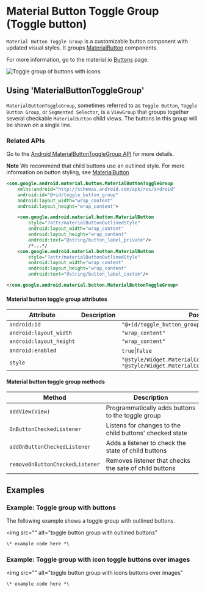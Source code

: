 <!--docs:
title: "Example Article: Android Material Toggle Group Button"
layout: detail
section: components
excerpt: "This is an example of the Android Material Button Toggle Group developer article for material.io.
iconId:
path: /
api_doc_root:
-->

# Material Button Toggle Group (Toggle button)

`Material Button Toggle Group` is a customizable button component with updated visual styles. It groups [MaterialButton](MaterialButtonExample.md) components.

For more information, go to the material.io [Buttons](http://material.io/components/buttons) page.

<img src="" alt="Toggle group of buttons with icons">

## Using 'MaterialButtonToggleGroup'

`MaterialButtonToggleGroup`, sometimes referred to as `Toggle Button`, `Toggle
Button Group`, or `Segmented Selector`, is a `ViewGroup` that groups together
several checkable `MaterialButton` child views. The buttons in this
group will be shown on a single line.

### Related APIs
Go  to the [Android MaterialButtonToggleGroup API](https://developer.android.com/reference/com/google/android/material/button/MaterialButtonToggleGroup) for more details.

**Note** We recommend that child buttons use an outlined style. For more information on button styling, see [MaterialButton](MaterialButtonExample.md)

```xml
<com.google.android.material.button.MaterialButtonToggleGroup
    xmlns:android="http://schemas.android.com/apk/res/android"
    android:id="@+id/toggle_button_group"
    android:layout_width="wrap_content"
    android:layout_height="wrap_content">

    <com.google.android.material.button.MaterialButton
        style="?attr/materialButtonOutlinedStyle"
        android:layout_width="wrap_content"
        android:layout_height="wrap_content"
        android:text="@string/button_label_private"/>
        /*...*/
    <com.google.android.material.button.MaterialButton
        style="?attr/materialButtonOutlinedStyle"
        android:layout_width="wrap_content"
        android:layout_height="wrap_content"
        android:text="@string/button_label_custom"/>

</com.google.android.material.button.MaterialButtonToggleGroup>
```

#### Material button toggle group attributes

Attribute | Description | Possible values
---|---|---
`android:id` | | `"@+id/toggle_button_group"`
`android:layout_width` | | `"wrap_content"`
`android:layout_height` | | `"wrap_content"`
`android:enabled` | | `true`\|`false`
`style`| |`"@style/Widget.MaterialComponents.Button.UnelevatedButton"` </br> `"@style/Widget.MaterialComponents.Button.TextButton"`

#### Material button toggle group methods

Method | Description
---|---
`addView(View)`| Programmatically adds buttons to the toggle group
`OnButtonCheckedListener` | Listens for changes to the child buttons' checked state
`addOnButtonCheckedListener`| Adds a listener to check the state of child buttons
`removeOnButtonCheckedListener` | Removes listener that checks the sate of child buttons

## Examples

### Example: Toggle group with buttons
The following example shows a toggle group with outlined buttons.

<img src="" alt="toggle button group with outlined buttons"

```xml
\* example code here *\
```

### Example: Toggle group with icon toggle buttons over images

<img src="" alt="toggle button group with icons buttons over images"

```xml
\* example code here *\
```
